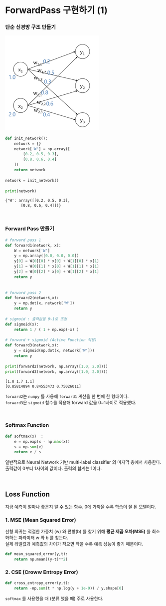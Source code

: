 # ForwardPass 구현하기 (1)

### 단순 신경망 구조 만들기

<img src="./screenshot/04_nn2.png" width="300">

```python
def init_network():
    network = {}
    network['W'] = np.array([
        [0.2, 0.5, 0.3],
        [0.8, 0.6, 0.4]
    ])
    return network

network = init_network()

print(network)
```
```profile
{'W': array([[0.2, 0.5, 0.3],
       [0.8, 0.6, 0.4]])}
```

<br/>

### Forward Pass 만들기

```python
# forward pass 1
def forward1(network, x):
    W = network['W']
    y = np.array([0.0, 0.0, 0.0])
    y[0] = W[0][0] * x[0] + W[1][0] * x[1]
    y[1] = W[0][1] * x[0] + W[1][1] * x[1]
    y[2] = W[0][2] * x[0] + W[1][2] * x[1]
    return y


# forward pass 2
def forward2(network,x):
    y = np.dot(x, network['W'])
    return y

# sigmoid : 출력값을 0~1로 조정
def sigmoid(x):
    return 1 / ( 1 + np.exp(-x) )

# forward + sigmoid (Active Function 적용)
def forward3(network,x):
    y = sigmoid(np.dot(x, network['W']))
    return y

print(forward2(network, np.array([1.0, 2.0])))
print(forward3(network, np.array([1.0, 2.0])))
```
```
[1.8 1.7 1.1]
[0.85814894 0.84553473 0.75026011]
```

`forward2`는 `numpy` 를 사용해 `forward1` 계산을 한 번에 한 형태이다.   
`forward3`은 `sigmoid` 함수를 적용해 forward 값을 0~1사이로 적용했다.

<br/>

### Softmax Function

```python
def softmax(x)  :
    e = np.exp(x - np.max(x))
    s = np.sum(e)
    return e / s
```

일반적으로 Neural Network 기반 multi-label classifier 의 마지막 층에서 사용한다.   
출력값이 0부터 1사이의 값이다. 출력의 합계는 1이다.

<br/>

## Loss Function

지금 예측이 얼마나 좋은지 알 수 있는 함수. 0에 가까울 수록 학습이 잘 된 모델이다.

### 1. MSE (Mean Squared Error)

선형 회귀는 적절한 가중치 (w) 와 편향(b) 를 찾기 위해  **평균 제곱 오차(MSE)** 를 최소화하는 파라미터 w 와 b 를 찾는다.   
실제 라벨값과 예측값의 차이가 작으면 작을 수록 예측 성능이 좋기 때문이다.

```python
def mean_squared_error(y,t):
    return np.mean((y-t)**2)
```

### 2. CSE (Croww Entropy Error)

```python
def cross_entropy_error(y,t):
    return -np.sum(t * np.log(y + 1e-9)) / y.shape[0]
```
`softmax` 를 사용했을 때 (분류 했을 때) 주로 사용한다. 
